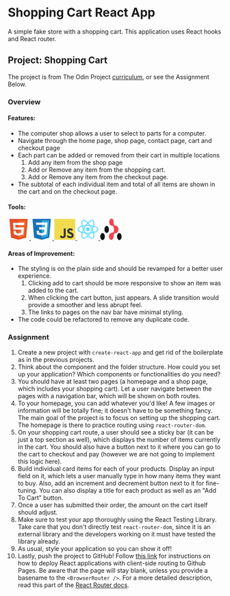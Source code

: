 # Shopping Cart React App

A simple fake store with a shopping cart. This application uses React hooks and React router.

## Project: Shopping Cart

The project is from The Odin Project [curriculum](https://www.theodinproject.com/lessons/node-path-javascript-shopping-cart), or see the Assignment Below.

### Overview

#### **Features:**

- The computer shop allows a user to select to parts for a computer.
- Navigate through the home page, shop page, contact page, cart and checkout page
- Each part can be added or removed from their cart in multiple locations
  1. Add any item from the shop page
  1. Add or Remove any item from the shopping cart.
  1. Add or Remove any item from the checkout page.
- The subtotal of each individual item and total of all items are shown in the cart and on the checkout page.

#### **Tools:**

<p align="left"> 
<a href="https://developer.mozilla.org/en-US/docs/Web/HTML" target="_blank"> <img src="https://raw.githubusercontent.com/devicons/devicon/master/icons/html5/html5-original.svg" alt="html5" width="50" height="50"/> </a> 
<a href="https://developer.mozilla.org/en-US/docs/Web/CSS" target="_blank"> <img src="https://raw.githubusercontent.com/devicons/devicon/master/icons/css3/css3-original.svg" alt="css3" width="50" height="50"/> </a>
<a href="https://developer.mozilla.org/en-US/docs/Web/JavaScript" target="_blank"> <img src="https://raw.githubusercontent.com/devicons/devicon/master/icons/javascript/javascript-original.svg" alt="javascript" width="50" height="50"/> </a>
<a href="https://reactjs.org/" target="_blank"> <img src="https://raw.githubusercontent.com/devicons/devicon/master/icons/react/react-original.svg" alt="react" width="50" height="50"/> </a>
<a href=https://reactrouter.com/en/main target="_blank"> <img src="./src/assets/images/react-router.svg" alt="react-router" width="50" height="50"/> </a>
</p>

#### **Areas of Improvement:**

- The styling is on the plain side and should be revamped for a better user experience.
  1. Clicking add to cart should be more responsive to show an item was added to the cart.
  2. When clicking the cart button, just appears. A slide transition would provide a smoother and less abrupt feel.
  3. The links to pages on the nav bar have minimal styling.
- The code could be refactored to remove any duplicate code.

### Assignment

<div class="lesson-content__panel" markdown="1">

1. Create a new project with `create-react-app` and get rid of the boilerplate as in the previous projects.
1. Think about the component and the folder structure. How could you set up your application? Which components or functionalities do you need?
1. You should have at least two pages (a homepage and a shop page, which includes your shopping cart). Let a user navigate between the pages with a navigation bar, which will be shown on both routes.
1. To your homepage, you can add whatever you'd like! A few images or information will be totally fine; it doesn't have to be something fancy. The main goal of the project is to focus on setting up the shopping cart. The homepage is there to practice routing using `react-router-dom`.
1. On your shopping cart route, a user should see a sticky bar (it can be just a top section as well), which displays the number of items currently in the cart. You should also have a button next to it where you can go to the cart to checkout and pay (however we are not going to implement this logic here).
1. Build individual card items for each of your products. Display an input field on it, which lets a user manually type in how many items they want to buy. Also, add an increment and decrement button next to it for fine-tuning. You can also display a title for each product as well as an "Add To Cart" button.
1. Once a user has submitted their order, the amount on the cart itself should adjust.
1. Make sure to test your app thoroughly using the React Testing Library. Take care that you don't directly test `react-router-dom`, since it is an external library and the developers working on it must have tested the library already.
1. As usual, style your application so you can show it off!
1. Lastly, push the project to GitHub! Follow [this link](https://create-react-app.dev/docs/deployment/#github-pages) for instructions on how to deploy React applications with client-side routing to Github Pages. Be aware that the page will stay blank, unless you provide a basename to the `<BrowserRouter />`. For a more detailed description, read this part of the [React Router docs](https://reactrouter.com/en/main/router-components/router).
</div>
